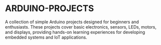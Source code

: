 # ARDUINO-PROJECTS
A collection of simple Arduino projects designed for beginners and enthusiasts. These projects cover basic electronics, sensors, LEDs, motors, and displays, providing hands-on learning experiences for developing embedded systems and IoT applications.
